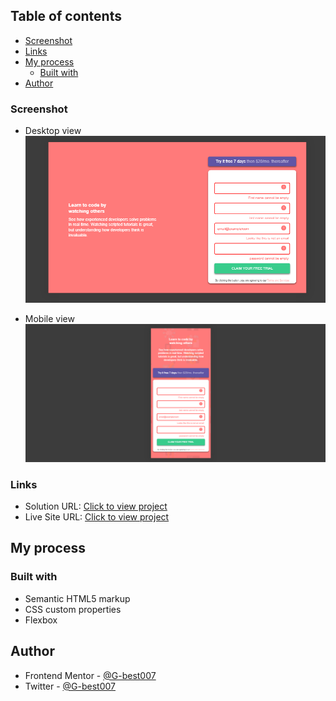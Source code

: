 

## Table of contents


  - [Screenshot](#screenshot)
  - [Links](#links)
- [My process](#my-process)
  - [Built with](#built-with)
- [Author](#author)





### Screenshot

- Desktop view
![](./Screenshot%20(58).png)

- Mobile view
![](./Screenshot%20(59).png)



### Links

- Solution URL: [Click to view project](https://github.com/G-best007/Intro-component-signup-form)
- Live Site URL: [Click to view project](https://g-best007.github.io/Intro-component-signup-form/)

## My process

### Built with

- Semantic HTML5 markup
- CSS custom properties
- Flexbox



## Author


- Frontend Mentor - [@G-best007](https://www.frontendmentor.io/profile/G-best007)
- Twitter - [@G-best007](https://www.twitter.com/g_best007)



